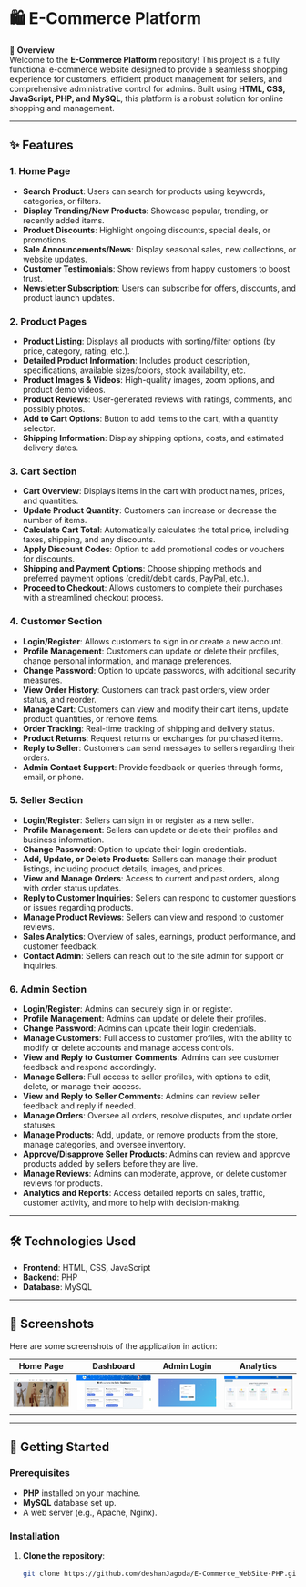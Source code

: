 # 🛍️ E-Commerce Platform  

📌 **Overview**  
Welcome to the **E-Commerce Platform** repository! This project is a fully functional e-commerce website designed to provide a seamless shopping experience for customers, efficient product management for sellers, and comprehensive administrative control for admins. Built using **HTML, CSS, JavaScript, PHP, and MySQL**, this platform is a robust solution for online shopping and management.  

---

## ✨ **Features**  

### 1. **Home Page**  
- **Search Product**: Users can search for products using keywords, categories, or filters.  
- **Display Trending/New Products**: Showcase popular, trending, or recently added items.  
- **Product Discounts**: Highlight ongoing discounts, special deals, or promotions.  
- **Sale Announcements/News**: Display seasonal sales, new collections, or website updates.  
- **Customer Testimonials**: Show reviews from happy customers to boost trust.  
- **Newsletter Subscription**: Users can subscribe for offers, discounts, and product launch updates.  

### 2. **Product Pages**  
- **Product Listing**: Displays all products with sorting/filter options (by price, category, rating, etc.).  
- **Detailed Product Information**: Includes product description, specifications, available sizes/colors, stock availability, etc.  
- **Product Images & Videos**: High-quality images, zoom options, and product demo videos.  
- **Product Reviews**: User-generated reviews with ratings, comments, and possibly photos.  
- **Add to Cart Options**: Button to add items to the cart, with a quantity selector.  
- **Shipping Information**: Display shipping options, costs, and estimated delivery dates.  

### 3. **Cart Section**  
- **Cart Overview**: Displays items in the cart with product names, prices, and quantities.  
- **Update Product Quantity**: Customers can increase or decrease the number of items.  
- **Calculate Cart Total**: Automatically calculates the total price, including taxes, shipping, and any discounts.  
- **Apply Discount Codes**: Option to add promotional codes or vouchers for discounts.  
- **Shipping and Payment Options**: Choose shipping methods and preferred payment options (credit/debit cards, PayPal, etc.).  
- **Proceed to Checkout**: Allows customers to complete their purchases with a streamlined checkout process.  

### 4. **Customer Section**  
- **Login/Register**: Allows customers to sign in or create a new account.  
- **Profile Management**: Customers can update or delete their profiles, change personal information, and manage preferences.  
- **Change Password**: Option to update passwords, with additional security measures.  
- **View Order History**: Customers can track past orders, view order status, and reorder.  
- **Manage Cart**: Customers can view and modify their cart items, update product quantities, or remove items.  
- **Order Tracking**: Real-time tracking of shipping and delivery status.  
- **Product Returns**: Request returns or exchanges for purchased items.  
- **Reply to Seller**: Customers can send messages to sellers regarding their orders.  
- **Admin Contact Support**: Provide feedback or queries through forms, email, or phone.  

### 5. **Seller Section**  
- **Login/Register**: Sellers can sign in or register as a new seller.  
- **Profile Management**: Sellers can update or delete their profiles and business information.  
- **Change Password**: Option to update their login credentials.  
- **Add, Update, or Delete Products**: Sellers can manage their product listings, including product details, images, and prices.  
- **View and Manage Orders**: Access to current and past orders, along with order status updates.  
- **Reply to Customer Inquiries**: Sellers can respond to customer questions or issues regarding products.  
- **Manage Product Reviews**: Sellers can view and respond to customer reviews.  
- **Sales Analytics**: Overview of sales, earnings, product performance, and customer feedback.  
- **Contact Admin**: Sellers can reach out to the site admin for support or inquiries.  

### 6. **Admin Section**  
- **Login/Register**: Admins can securely sign in or register.  
- **Profile Management**: Admins can update or delete their profiles.  
- **Change Password**: Admins can update their login credentials.  
- **Manage Customers**: Full access to customer profiles, with the ability to modify or delete accounts and manage access controls.  
- **View and Reply to Customer Comments**: Admins can see customer feedback and respond accordingly.  
- **Manage Sellers**: Full access to seller profiles, with options to edit, delete, or manage their access.  
- **View and Reply to Seller Comments**: Admins can review seller feedback and reply if needed.  
- **Manage Orders**: Oversee all orders, resolve disputes, and update order statuses.  
- **Manage Products**: Add, update, or remove products from the store, manage categories, and oversee inventory.  
- **Approve/Disapprove Seller Products**: Admins can review and approve products added by sellers before they are live.  
- **Manage Reviews**: Admins can moderate, approve, or delete customer reviews for products.  
- **Analytics and Reports**: Access detailed reports on sales, traffic, customer activity, and more to help with decision-making.  

---

## 🛠️ **Technologies Used**  
- **Frontend**: HTML, CSS, JavaScript  
- **Backend**: PHP  
- **Database**: MySQL  

---

## 📸 **Screenshots**  
Here are some screenshots of the application in action:  

| **Home Page** | **Dashboard** | **Admin Login** | **Analytics** |  
|---------------|---------------|-----------------|---------------|  
| ![Home Page](screenshots/home.png) | ![Dashboard](screenshots/dashbord.png) | ![Admin Login](screenshots/AdminLogin.png) | ![Analytics](screenshots/Analayis.png) |  

---

## 🚀 **Getting Started**  

### Prerequisites  
- **PHP** installed on your machine.  
- **MySQL** database set up.  
- A web server (e.g., Apache, Nginx).  

### Installation  
1. **Clone the repository**:  
   ```bash
   git clone https://github.com/deshanJagoda/E-Commerce_WebSite-PHP.git

